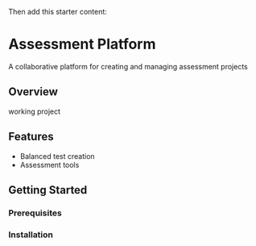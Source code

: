 Then add this starter content:
  # Assessment Platform

  A collaborative platform for creating and managing assessment projects

  ## Overview
  working project

  ## Features
  - Balanced test creation
  - Assessment tools

  ## Getting Started

  ### Prerequisites

  ### Installation
  

